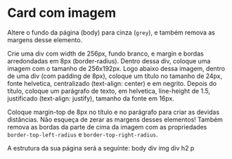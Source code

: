 # Card com imagem

Altere o fundo da página (body) para cinza (`grey`), e também remova as margens desse elemento.

Crie uma div com width de 256px, fundo branco, e margin e bordas arredondadas em 8px (border-radius). Dentro dessa div, coloque uma imagem com o tamanho de 256x192px. Logo abaixo dessa imagem, dentro de uma div (com padding de 8px), coloque um título no tamanho de 24px, fonte helvetica, centralizado (text-align: center) e em negrito. Depois do título, coloque um parágrafo de texto, em helvetica, line-height de 1.5, justificado (text-align: justify), tamanho da fonte em 16px.

Coloque margin-top de 8px no título e no parágrafo para criar as devidas distâncias. Não esqueça de zerar as margens desses elementos! Também remova as bordas da parte de cima da imagem com as propriedades `border-top-left-radius` e `border-top-right-radius`.

A estrutura da sua página será a seguinte:
body
div
img
div
h2
p
